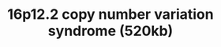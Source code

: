 ---
annotations:
- id: PW:0000013
  parent: disease pathway
  type: Pathway Ontology
  value: disease pathway
authors:
- Alval
citedin: ''
communities: []
description: 'Copy number variations in the region 16p12.2 (exact position on the
  chromosome: Chr16:21950135-22431889 (GRCh37), are rare, pathological mutations in
  the human genome. It is a risk variation for neuropsychiatric diseases like schizophrenia
  (Kirov et al. 2014, 10.1016/j.biopsych.2013.07.022)'
last-edited: 2025-05-03
ndex: null
organisms:
- Homo sapiens
redirect_from:
- /index.php/Pathway:WP5510
- /instance/WP5510
- /instance/WP5510_r136508
revision: r136508
schema-jsonld:
- '@context': https://schema.org/
  '@id': https://wikipathways.github.io/pathways/WP5510.html
  '@type': Dataset
  creator:
    '@type': Organization
    name: WikiPathways
  description: 'Copy number variations in the region 16p12.2 (exact position on the
    chromosome: Chr16:21950135-22431889 (GRCh37), are rare, pathological mutations
    in the human genome. It is a risk variation for neuropsychiatric diseases like
    schizophrenia (Kirov et al. 2014, 10.1016/j.biopsych.2013.07.022)'
  keywords:
  - CALM1
  - CALM2
  - CALM3
  - CDH18
  - CDK1
  - CDK2
  - CDR2
  - COX5A
  - COX7C
  - CYC1
  - Ca2+
  - EEF2
  - EEF2K
  - MAP2K1
  - MAP2K2
  - MAPK1
  - MAPK11
  - MAPK12
  - MAPK13
  - MAPK14
  - MAPK3
  - MLST8
  - MOSMO
  - MT-CYB
  - MTOR
  - NDUFA4
  - NDUFA9
  - NDUFS3
  - NDUFS8
  - NDUFV1
  - PDZD9
  - POLR3E
  - PRKAA1
  - PRKAA2
  - PRKAB1
  - PRKAB2
  - PRKAG1
  - PRKAG2
  - PRKAG3
  - RAB5IF
  - RPS6KA1
  - RPS6KB1
  - RPTOR
  - SDR42E2
  - TRAP1
  - TRPM7
  - UQCR10
  - UQCR11
  - UQCRB
  - UQCRC1
  - UQCRC2
  - UQCRFS1
  - UQCRH
  - UQCRQ
  - VWA3A
  license: CC0
  name: 16p12.2 copy number variation syndrome (520kb)
seo: CreativeWork
title: 16p12.2 copy number variation syndrome (520kb)
wpid: WP5510
---